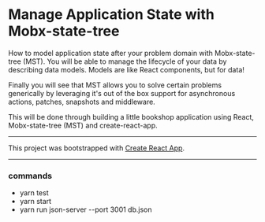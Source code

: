 
# Manage Application State with Mobx-state-tree

How to model application state after your problem domain with Mobx-state-tree (MST). You will be able to manage the lifecycle of your data by describing data models. Models are like React components, but for data!


Finally you will see that MST allows you to solve certain problems generically by leveraging it's out of the box support for asynchronous actions, patches, snapshots and middleware.


This will be done through building a little bookshop application using React, Mobx-state-tree (MST) and create-react-app.

---

This project was bootstrapped with [Create React App](https://github.com/facebookincubator/create-react-app).

---

### commands

* yarn test
* yarn start
* yarn run json-server --port 3001 db.json
